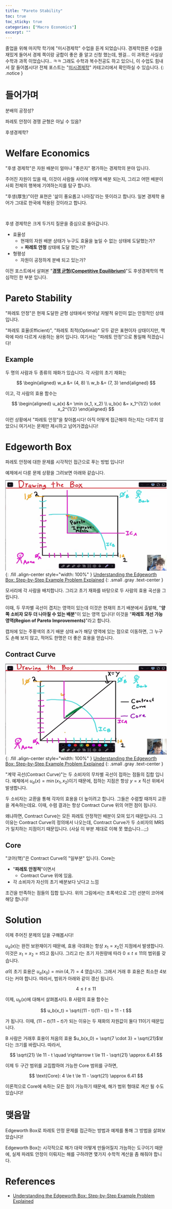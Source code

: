 ```yaml
---
title: "Pareto Stability"
toc: true
toc_sticky: true
categories: ["Macro Economics"]
excerpt: ""
---
```


졸업을 위해 마지막 학기에 "미시경제학" 수업을 듣게 되었습니다.
경제학원론 수업을 재밌게 들어서 경제 쪽이랑 궁합이 좋은 줄 알고 신청 했는데, 웬걸... 이 과목은 사실상 수학과 과목 이었습니다.. ㅋㅋ 그래도 수학과 복수전공도 하고 있으니, 이 수업도 힘내서 잘 들어봅시다!
전체 포스트는 "[미시경제학](/categories/micro-economics)" 카테고리에서 확인하실 수 있습니다.
{: .notice }

# 들어가며

분배의 공정성?

파레토 안정이 경쟁 균형은 아닐 수 있음?

후생경제학?

# Welfare Economics

"후생 경제학"은 자원 배분이 얼마나 "좋은지" 평가하는 경제학의 분야 입니다.

주어진 자원이 있을 때, 이것이 사람들 사이에 어떻게 배분 되는지, 그리고 어떤 배분이 사회 전체의 행복에 기여하는지를 탐구 합니다.

"후생(厚生)"이란 표현은 '삶이 풍요롭고 나아짐'라는 뜻이라고 합니다. 일본 경제학 용어가 그대로 한국에 적용된 것이라고 합니다.

<br/>

후생 경제학은 크게 두가지 질문을 중심으로 돌아갑니다.

- 효율성
  - 현재의 자원 배분 상태가 누구도 효율을 높일 수 없는 상태에 도달했는가?
  - = **파레토 안정** 상태에 도달 했는가?
- 형평성
  - 자원이 공정하게 분배 되고 있는가?

이전 포스트에서 살펴본 "**[경쟁 균형(Competitive Equilibrium)](/2025/05/15/competitive-equilibrium/)**"도 후생경제학의 핵심적인 한 부분 입니다.

# Pareto Stability

"파레토 안정"은 현재 도달한 균형 상태에서 벗어날 자발적 유인이 없는 안정적인 상태 입니다.

"파레토 효율(Efficient)", "파레토 최적(Optimal)" 모두 같은 표현이자 상태이지만, 맥락에 따라 다르게 사용하는 용어 입니다. 여기서는 "파레토 안정"으로 통일해 적겠습니다!

## Example

두 명의 사람과 두 종류의 재화가 있습니다. 각 사람의 초기 재화는

$$
\begin{aligned}
w_a &= (4, 8) \\
w_b &= (7, 3)
\end{aligned}
$$

이고, 각 사람의 효용 함수는

$$
\begin{aligned}
u_a(x) &= \min (x_1, x_2) \\
u_b(x) &= x_1^{1/2} \cdot x_2^{1/2}
\end{aligned}
$$

이런 상황에서 "파레토 안정"을 찾아봅시다! 아직 어떻게 접근해야 하는지는 다루지 않았으니 여기서는 문제만 제시하고 넘어가겠습니다!

# Edgeworth Box

파레토 안정에 대한 문제를 시각적인 접근으로 푸는 방법 입니다!

예제에서 다룬 문제 상황을 그려보면 아래와 같습니다.

![](/images/mathematics/micro-economics/egdeworth-box-yt.png){: .fill .align-center style="width: 100%" }
[Understanding the Edgeworth Box: Step-by-Step Example Problem Explained](https://youtu.be/QAHEdAW9PlI?si=Octu8SSKAJdrx7G9)
{: .small .gray .text-center }

모서리에 각 사람을 배치합니다. 그리고 초기 재화를 바탕으로 두 사람의 효용 곡선을 그립니다.

이때, 두 무차별 곡선이 겹치는 영역이 있는데 이것은 현재의 초기 배분에서 출발해, "**양쪽 소비자 모두 더 나아질 수 있는 배분**"이 있는 영역 입니다! 이것을 "**파레토 개선 가능 영역(Region of Pareto Improvements)**"라고 합니다.

캡처에 있는 주황색의 초기 배분 상태 $w$가 해당 영역에 있는 점으로 이동하면, 그 누구도 손해 보지 않고, 적어도 한명은 더 좋은 효용을 얻습니다.

## Contract Curve

![](/images/mathematics/micro-economics/edgeworth-box-yt-contract-curve.png){: .fill .align-center style="width: 100%" }
[Understanding the Edgeworth Box: Step-by-Step Example Problem Explained](https://youtu.be/QAHEdAW9PlI?si=Octu8SSKAJdrx7G9)
{: .small .gray .text-center }

"계약 곡선(Contract Curve)"는 두 소비자의 무차별 곡선이 접하는 점들의 집합 입니다. 예제에서 $u_a(x) = \min(x_1, x_2)$이기 때문에, 접하는 지점은 항상 $y = x$ 직선 위에서 발생합니다.

두 소비자는 교환을 통해 각자의 효용을 더 높이려고 합니다. 그들은 수렴할 때까지 교환을 계속하는데요. 이때, 수렴 결과는 항상 Contract Curve 위의 어떤 점이 됩니다.

왜냐하면, Contract Curve는 모든 파레토 안정적인 배분이 모여 있기 때문입니다.
그 이유는 Contract Curve의 정의에서 나오는데, Contract Curve가 두 소비자의 MRS가 일치하는 지점이기 때문입니다. (사실 이 부분 제대로 이해 못 했습니다...;;)

## Core

"코어(핵)"은 Contract Curve의 "일부분" 입니다. Core는

- "**파레토 안정적**"이면서
  - Contract Curve 위에 있음.
- 각 소비자가 자신의 초기 배분보다 낫다고 느낌

조건을 만족하는 점들의 집합 입니다. 위의 그림에서는 초록색으로 그린 선분이 코어에 해당 합니다!

# Solution

이제 주어진 문제의 답을 구해봅시다!

$u_a(x)$는 완전 보완재이기 때문에, 효용 극대화는 항상 $x_1 = x_2$인 지점에서 발생합니다.
이것은 $x_1 = x_2 = t$라고 둡니다. 그리고 $t$는 초기 자원량에 따라 $0 \le t \le 11$의 범위를 갖습니다.

$a$의 초기 효용은 $u_{a}(x_0) = \min(4, 7) = 4$ 였습니다. 그래서 거래 후 효용은 최소한 4보다는 커야 합니다. 따라서, 범위가 아래와 같이 갱신 됩니다.

$$
4 \le t \le 11
$$

이제, $u_b(x)$에 대해서 살펴봅시다. B 사람의 효용 함수는

$$
u_b(x_t) = \sqrt{(11 - t)(11 - t)} = 11 - t
$$

가 됩니다. 이때, $(11-t)(11-t)$가 되는 이유는 두 재화의 자원값이 둘다 $11$이기 때문입니다.

B 사람은 거래후 효용이 처음의 효용 $u_b(x_0) = \sqrt{7 \cdot 3} = \sqrt{21}$보다는 크기를 바랍니다. 따라서,

$$
\sqrt{21} \le 11 - t \quad \rightarrow t \le 11 - \sqrt{21} \approx 6.41
$$

이제 두 구간 범위를 교집합하여 가능한 Core 범위를 구하면,

$$
\text{Core}: 4 \le t \le 11 - \sqrt{21} \approx 6.41
$$

이론적으로 Core에 속하는 모든 점이 가능하기 때문에, 해가 범위 형태로 계산 될 수도 있습니다!

# 맺음말

Edgeworth Box로 파레토 안정 문제를 접근하는 방법과 예제를 통해 그 방법을 살펴보았습니다!

Edgeworth Box는 시각적으로 해가 대략 어떻게 만들어질지 가늠하는 도구이기 때문에, 실제 파레토 안정이 이뤄지는 해를 구하려면 몇가지 수학적 계산을 좀 해줘야 합니다.


# References

- [Understanding the Edgeworth Box: Step-by-Step Example Problem Explained](https://youtu.be/QAHEdAW9PlI?si=h5vDLCdoT03ksv4C)
